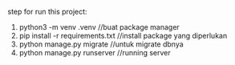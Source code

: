 step for run this project:

1. python3 -m venv .venv //buat package manager
2. pip install -r requirements.txt //install package yang diperlukan
3. python manage.py migrate //untuk migrate dbnya
4. python manage.py runserver //running server
